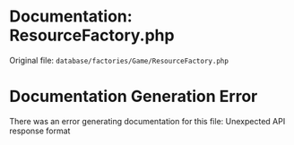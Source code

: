 # Documentation: ResourceFactory.php

Original file: `database/factories/Game/ResourceFactory.php`

# Documentation Generation Error

There was an error generating documentation for this file: Unexpected API response format